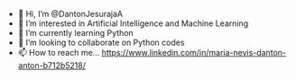 - 👋 Hi, I’m @DantonJesurajaA
- 👀 I’m interested in Artificial Intelligence and Machine Learning
- 🌱 I’m currently learning Python
- 💞️ I’m looking to collaborate on Python codes
- 📫 How to reach me... https://www.linkedin.com/in/maria-nevis-danton-anton-b712b5218/

<!---
DantonJesurajaA/DantonJesurajaA is a ✨ special ✨ repository because its `README.md` (this file) appears on your GitHub profile.
You can click the Preview link to take a look at your changes.
--->
